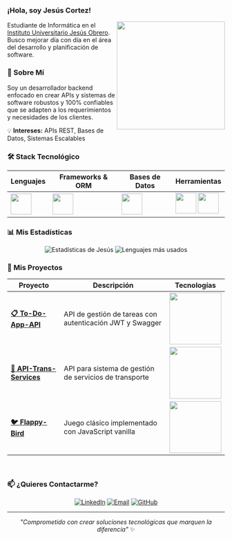 <h3>¡Hola, soy Jesús Cortez!</h3>
<picture> 
  <img align="right" src="https://github.com/7oSkaaa/7oSkaaa/blob/main/Images/Right_Side.gif?raw=true" width="250px">
</picture>

<p>Estudiante de Informática en el <a href="http://www.iujobarquisimeto.edu.ve/">Instituto Universitario Jesús Obrero</a>. Busco mejorar día con día en el área del desarrollo y planificación de software.</p>

<h3>💼 Sobre Mí</h3>
<p>Soy un desarrollador backend enfocado en crear APIs y sistemas de software robustos y 100% confiables que se adapten a los requerimientos y necesidades de los clientes.</p>
 
💡 <strong>Intereses:</strong> APIs REST, Bases de Datos, Sistemas Escalables</p>

<h3>🛠️ Stack Tecnológico</h3>
<div align="center">

| Lenguajes | Frameworks & ORM | Bases de Datos | Herramientas |
|-----------|------------------|----------------|--------------|
| <img src="https://skillicons.dev/icons?i=php,nodejs,js,cs" height="48" /> | <img src="https://skillicons.dev/icons?i=express,prisma" height="48" /> | <img src="https://skillicons.dev/icons?i=mysql,postgresql" height="48" /> | <img src="https://skillicons.dev/icons?i=git,github,vscode" height="48" /> <img src="https://cdn.simpleicons.org/swagger/85EA2D" height="48" width="48" /> |

</div>

<h3>📊 Mis Estadísticas</h3>
<div align="center">
    
![Estadísticas de Jesús](https://github-readme-stats.vercel.app/api?username=RitoTorri&show_icons=true&theme=github_dark&hide_border=true&count_private=true)
![Lenguajes más usados](https://github-readme-stats.vercel.app/api/top-langs/?username=RitoTorri&layout=compact&theme=github_dark&hide_border=true)

</div>

<h3>🚀 Mis Proyectos</h3>

<div align="center">

| Proyecto | Descripción | Tecnologías |
|----------|-------------|-------------|
| [**📋 To-Do-App-API**](https://github.com/RitoTorri/To-Do-App-API) | API de gestión de tareas con autenticación JWT y Swagger | <img src="https://skillicons.dev/icons?i=nodejs,express,postgresql,prisma" width="120" /> |
| [**🚚 API-Trans-Services**](https://github.com/RitoTorri/API-Trans-Services) | API para sistema de gestión de servicios de transporte | <img src="https://skillicons.dev/icons?i=nodejs,express,mysql,prisma" width="120" /> |
| [**🐦 Flappy-Bird**](https://github.com/RitoTorri/Flappy-Bird) | Juego clásico implementado con JavaScript vanilla | <img src="https://skillicons.dev/icons?i=html,css,js" width="120" /> |

</div>

<br>

<h3>📫 ¿Quieres Contactarme?</h3>
<div align="center">

[![LinkedIn](https://img.shields.io/badge/LinkedIn-0077B5?style=for-the-badge&logo=linkedin&logoColor=white)](https://www.linkedin.com/in/francisco-cortez-torres-553693380)
[![Email](https://img.shields.io/badge/Gmail-D14836?style=for-the-badge&logo=gmail&logoColor=white)](mailto:cortezfrancisco025@gmail.com)
[![GitHub](https://img.shields.io/badge/Seguirme_en_GitHub-181717?style=for-the-badge&logo=github&logoColor=white)](https://github.com/RitoTorri)

</div>

---

<div align="center">
  
*"Comprometido con crear soluciones tecnológicas que marquen la diferencia"* ✨

</div>
